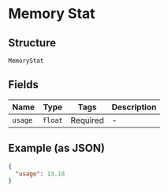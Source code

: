 
# Memory Stat

## Structure

`MemoryStat`

## Fields

| Name | Type | Tags | Description |
|  --- | --- | --- | --- |
| `usage` | `float` | Required | - |

## Example (as JSON)

```json
{
  "usage": 13.18
}
```

